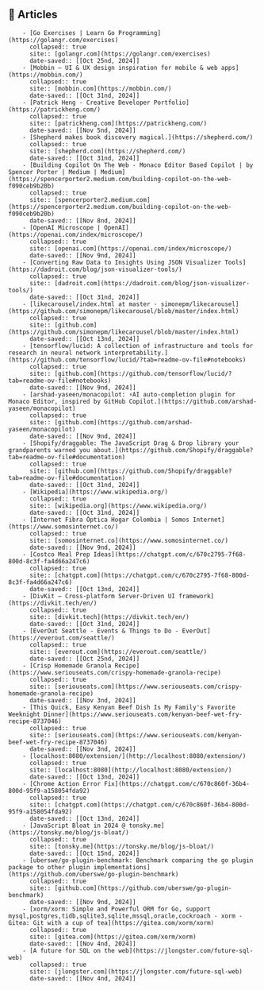 ## 🔖 Articles
        - [Go Exercises | Learn Go Programming](https://golangr.com/exercises)
          collapsed:: true
          site:: [golangr.com](https://golangr.com/exercises)
          date-saved:: [[Oct 25nd, 2024]]
        - [Mobbin — UI & UX design inspiration for mobile & web apps](https://mobbin.com/)
          collapsed:: true
          site:: [mobbin.com](https://mobbin.com/)
          date-saved:: [[Oct 31nd, 2024]]
        - [Patrick Heng - Creative Developer Portfolio](https://patrickheng.com/)
          collapsed:: true
          site:: [patrickheng.com](https://patrickheng.com/)
          date-saved:: [[Nov 5nd, 2024]]
        - [Shepherd makes book discovery magical.](https://shepherd.com/)
          collapsed:: true
          site:: [shepherd.com](https://shepherd.com/)
          date-saved:: [[Oct 31nd, 2024]]
        - [Building Copilot On The Web - Monaco Editor Based Copilot | by Spencer Porter | Medium | Medium](https://spencerporter2.medium.com/building-copilot-on-the-web-f090ceb9b20b)
          collapsed:: true
          site:: [spencerporter2.medium.com](https://spencerporter2.medium.com/building-copilot-on-the-web-f090ceb9b20b)
          date-saved:: [[Nov 8nd, 2024]]
        - [OpenAI Microscope | OpenAI](https://openai.com/index/microscope/)
          collapsed:: true
          site:: [openai.com](https://openai.com/index/microscope/)
          date-saved:: [[Nov 9nd, 2024]]
        - [Converting Raw Data to Insights Using JSON Visualizer Tools](https://dadroit.com/blog/json-visualizer-tools/)
          collapsed:: true
          site:: [dadroit.com](https://dadroit.com/blog/json-visualizer-tools/)
          date-saved:: [[Oct 31nd, 2024]]
        - [likecarousel/index.html at master · simonepm/likecarousel](https://github.com/simonepm/likecarousel/blob/master/index.html)
          collapsed:: true
          site:: [github.com](https://github.com/simonepm/likecarousel/blob/master/index.html)
          date-saved:: [[Oct 13nd, 2024]]
        - [tensorflow/lucid: A collection of infrastructure and tools for research in neural network interpretability.](https://github.com/tensorflow/lucid/?tab=readme-ov-file#notebooks)
          collapsed:: true
          site:: [github.com](https://github.com/tensorflow/lucid/?tab=readme-ov-file#notebooks)
          date-saved:: [[Nov 9nd, 2024]]
        - [arshad-yaseen/monacopilot: ⚡️AI auto-completion plugin for Monaco Editor, inspired by GitHub Copilot.](https://github.com/arshad-yaseen/monacopilot)
          collapsed:: true
          site:: [github.com](https://github.com/arshad-yaseen/monacopilot)
          date-saved:: [[Nov 9nd, 2024]]
        - [Shopify/draggable: The JavaScript Drag & Drop library your grandparents warned you about.](https://github.com/Shopify/draggable?tab=readme-ov-file#documentation)
          collapsed:: true
          site:: [github.com](https://github.com/Shopify/draggable?tab=readme-ov-file#documentation)
          date-saved:: [[Oct 31nd, 2024]]
        - [Wikipedia](https://www.wikipedia.org/)
          collapsed:: true
          site:: [wikipedia.org](https://www.wikipedia.org/)
          date-saved:: [[Oct 31nd, 2024]]
        - [Internet Fibra Óptica Hogar Colombia | Somos Internet](https://www.somosinternet.co/)
          collapsed:: true
          site:: [somosinternet.co](https://www.somosinternet.co/)
          date-saved:: [[Nov 9nd, 2024]]
        - [Costco Meal Prep Ideas](https://chatgpt.com/c/670c2795-7f68-800d-8c3f-fa4d66a247c6)
          collapsed:: true
          site:: [chatgpt.com](https://chatgpt.com/c/670c2795-7f68-800d-8c3f-fa4d66a247c6)
          date-saved:: [[Oct 13nd, 2024]]
        - [DivKit — Cross-platform Server-Driven UI framework](https://divkit.tech/en/)
          collapsed:: true
          site:: [divkit.tech](https://divkit.tech/en/)
          date-saved:: [[Oct 31nd, 2024]]
        - [EverOut Seattle - Events & Things to Do - EverOut](https://everout.com/seattle/)
          collapsed:: true
          site:: [everout.com](https://everout.com/seattle/)
          date-saved:: [[Oct 25nd, 2024]]
        - [Crisp Homemade Granola Recipe](https://www.seriouseats.com/crispy-homemade-granola-recipe)
          collapsed:: true
          site:: [seriouseats.com](https://www.seriouseats.com/crispy-homemade-granola-recipe)
          date-saved:: [[Nov 3nd, 2024]]
        - [This Quick, Easy Kenyan Beef Dish Is My Family's Favorite Weeknight Dinner](https://www.seriouseats.com/kenyan-beef-wet-fry-recipe-8737046)
          collapsed:: true
          site:: [seriouseats.com](https://www.seriouseats.com/kenyan-beef-wet-fry-recipe-8737046)
          date-saved:: [[Nov 3nd, 2024]]
        - [localhost:8080/extension/](http://localhost:8080/extension/)
          collapsed:: true
          site:: [localhost:8080](http://localhost:8080/extension/)
          date-saved:: [[Oct 13nd, 2024]]
        - [Chrome Action Error Fix](https://chatgpt.com/c/670c860f-36b4-800d-95f9-a158054fda92)
          collapsed:: true
          site:: [chatgpt.com](https://chatgpt.com/c/670c860f-36b4-800d-95f9-a158054fda92)
          date-saved:: [[Oct 13nd, 2024]]
        - [JavaScript Bloat in 2024 @ tonsky.me](https://tonsky.me/blog/js-bloat/)
          collapsed:: true
          site:: [tonsky.me](https://tonsky.me/blog/js-bloat/)
          date-saved:: [[Oct 15nd, 2024]]
        - [uberswe/go-plugin-benchmark: Benchmark comparing the go plugin package to other plugin implementations](https://github.com/uberswe/go-plugin-benchmark)
          collapsed:: true
          site:: [github.com](https://github.com/uberswe/go-plugin-benchmark)
          date-saved:: [[Nov 9nd, 2024]]
        - [xorm/xorm: Simple and Powerful ORM for Go, support mysql,postgres,tidb,sqlite3,sqlite,mssql,oracle,cockroach - xorm - Gitea: Git with a cup of tea](https://gitea.com/xorm/xorm)
          collapsed:: true
          site:: [gitea.com](https://gitea.com/xorm/xorm)
          date-saved:: [[Nov 4nd, 2024]]
        - [A future for SQL on the web](https://jlongster.com/future-sql-web)
          collapsed:: true
          site:: [jlongster.com](https://jlongster.com/future-sql-web)
          date-saved:: [[Nov 4nd, 2024]]
